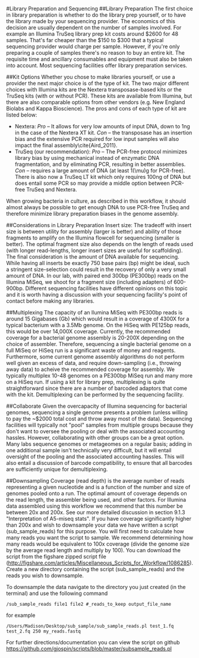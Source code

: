 #Library Preparation and Sequencing 
##Library Preparation
The first choice in library preparation is whether to do the library prep yourself, or to have the library made by your sequencing provider. The economics of this decision are usually dependent on the number of samples involved. For example an Illumina TruSeq library prep kit costs around $2600 for 48 samples.  That's far cheaper than the $150 to $300 that a typical sequencing provider would charge per sample.  However, if you're only preparing a couple of samples there's no reason to buy an entire kit. The requisite time and ancillary consumables and equipment must also be taken into account. Most sequencing facilities offer library preparation services.

##Kit Options
Whether you chose to make libraries yourself, or use a provider the next major choice is of the type of kit.  The two major different choices with Illumina kits are the Nextera transposase-based kits or the TruSeq kits (with or without PCR). These kits are available from Illumina, but there are also comparable options from other vendors (e.g. New England Biolabs and Kappa Bioscience). The pros and cons of each type of kit are listed below:

+ Nextera: _Pro_ – It allows for very low amounts of input DNA, down to 1ng in the case of the Nextera XT kit. _Con_ – the transposase has an insertion bias and the extensive PCR required for low input samples will also impact the final assembly\cite{Aird_2011}.
+ TruSeq (our recommendation): _Pro_ – The PCR-free protocol minimizes library bias by using mechanical instead of enzymatic DNA fragmentation, and by eliminating PCR, resulting in better assemblies. _Con_ – requires a large amount of DNA (at least 1\(\mu\)g for PCR-free).  There is also now a TruSeq LT kit which only requires 100ng of DNA but does entail some PCR so may provide a middle option between PCR-free TruSeq and Nextera.

When growing bacteria in culture, as described in this workflow, it should almost always be possible to get enough DNA to use PCR-free TruSeq and therefore minimize library preparation biases in the genome assembly.

##Considerations in Library Preparation
Insert size: The tradeoff with insert size is between utility for assembly (larger is better) and ability of those fragments to amplify on the Illumina flowcell for sequencing (smaller is better). The optimal fragment size also depends on the length of reads used (with longer read-lengths, longer insert sizes are useful for scaffolding). The final consideration is the amount of DNA available for sequencing. While having all inserts be exactly 750 base pairs (bp) might be ideal, such a stringent size-selection could result in the recovery of only a very small amount of DNA. In our lab, with paired end 300bp (PE300bp) reads on the Illumina MiSeq, we shoot for a fragment size (including adapters) of 600-900bp. Different sequencing facilities have different opinions on this topic and it is worth having a discussion with your sequencing facility's point of contact before making any libraries.

##Multiplexing
The capacity of an Ilumina MiSeq with PE300bp reads is around 15 Gigabases (Gb) which would result in a coverage of 4300X for a typical bacterium with a 3.5Mb genome. On the HiSeq with PE125bp reads, this would be over 14,000X coverage. Currently, the recommended coverage for a bacterial genome assembly is 20-200X depending on the choice of assembler. Therefore, sequencing a single bacterial genome on a full MiSeq or HiSeq run is a significant waste of money and reagents. Furthermore, some current genome assembly algorithms do not perform well given an excess of data, and require down-sampling (i.e., throwing away data) to acheive the recommended coverage for assembly. We typically multiplex 10-48 genomes on a PE300bp MiSeq run and many more on a HiSeq run. If using a kit for library prep, multiplexing is quite straightforward since there are a number of barcoded adaptors that come with the kit. Demultiplexing can be performed by the sequencing facility.

##Collaborate
Given the overcapacity of Illumina sequencing for bacterial genomes, sequencing a single genome presents a problem (unless willing to pay the ~$2000 total cost and throw away most of the data). Sequencing facilities will typically not "pool" samples from multiple groups because they don't want to oversee the pooling or deal with the associated accounting hassles. However, collaborating with other groups can be a great option.  Many labs sequence genomes or metageomes on a regular basis; adding in one additional sample isn't technically very difficult, but it will entail oversight of the pooling and the associated accounting hassles.  This will also entail a discussion of barcode compatibility, to ensure that all barcodes are sufficiently unique for demultiplexing.

##Downsampling
Coverage (read depth) is the average number of reads representing a given nucleotide and is a function of the number and size of genomes pooled onto a run.  The optimal amount of coverage depends on the read length, the assembler being used, and other factors.  For Illumina data assembled using this workflow we recommend that this number be between 20x and 200x.  See our more detailed discussion in section 9.1.3 "Interpretation of A5-miseq stats".  If you have coverage significantly higher than 200x and wish to downsample your data we have written a script (sub\_sample\_reads)  for this purpose. You will first need to calculate how many reads you want the script to sample. We recommend determining how many reads would be equivalent to 100x coverage (divide the genome size by the average read length and multiply by 100). You can download the script from the figshare zipped script file (http://figshare.com/articles/Miscellaneous_Scripts_for_Workflow/1086285). Create a new directory containing the script (sub\_sample\_reads) and the reads you wish to downsample. 
    
To downsample the data navigate to the directory you just created (in the terminal) and use the following command

    /sub_sample_reads file1 file2 #_reads_to_keep output_file_name  
for example   

    /Users/Madison/Desktop/sub_sample/sub_sample_reads.pl test_1.fq test_2.fq 250 my_reads.fastq  
    
For further directions/documentation you can view the script on github  https://github.com/gjospin/scripts/blob/master/subsample_reads.pl
